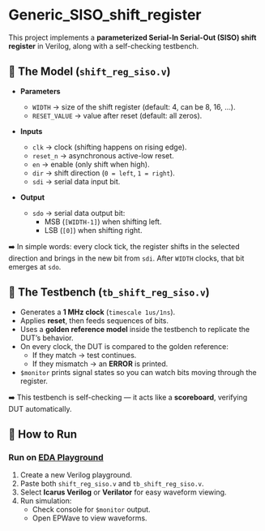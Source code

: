# Generic_SISO_shift_register
This project implements a **parameterized Serial-In Serial-Out (SISO) shift register** in Verilog, along with a self-checking testbench.

## 🔹 The Model (`shift_reg_siso.v`)

- **Parameters**
  - `WIDTH` → size of the shift register (default: 4, can be 8, 16, …).
  - `RESET_VALUE` → value after reset (default: all zeros).

- **Inputs**
  - `clk` → clock (shifting happens on rising edge).
  - `reset_n` → asynchronous active-low reset.
  - `en` → enable (only shift when high).
  - `dir` → shift direction (`0 = left`, `1 = right`).
  - `sdi` → serial data input bit.

- **Output**
  - `sdo` → serial data output bit:
    - MSB (`[WIDTH-1]`) when shifting left.
    - LSB (`[0]`) when shifting right.

➡️ In simple words: every clock tick, the register shifts in the selected direction and brings in the new bit from `sdi`. After `WIDTH` clocks, that bit emerges at `sdo`.


## 🔹 The Testbench (`tb_shift_reg_siso.v`)

- Generates a **1 MHz clock** (`timescale 1us/1ns`).
- Applies **reset**, then feeds sequences of bits.
- Uses a **golden reference model** inside the testbench to replicate the DUT’s behavior.
- On every clock, the DUT is compared to the golden reference:
  - If they match → test continues.
  - If they mismatch → an **ERROR** is printed.
- `$monitor` prints signal states so you can watch bits moving through the register.

➡️ This testbench is self-checking — it acts like a **scoreboard**, verifying DUT automatically.


## 🔹 How to Run

### Run on [EDA Playground](https://www.edaplayground.com/)
1. Create a new Verilog playground.
2. Paste both `shift_reg_siso.v` and `tb_shift_reg_siso.v`.
3. Select **Icarus Verilog** or **Verilator** for easy waveform viewing.
4. Run simulation:
   - Check console for `$monitor` output.
   - Open EPWave to view waveforms.


